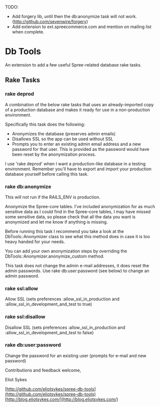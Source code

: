 TODO:

*   Add forgery lib, until then the db:anonymize task will not work. (http://github.com/sevenwire/forgery)
*   Add extension to ext.spreecommerce.com and mention on mailing list when complete. 

# Db Tools #
An extension to add a few useful Spree-related database rake tasks.

## Rake Tasks ##

### rake deprod ###
A combination of the below rake tasks that uses an already-imported copy of a 
production database and makes it ready for use in a non-production environment.

Specifically this task does the following:

*   Anonymizes the database (preserves admin emails)
*   Disallows SSL so the app can be used without SSL
*   Prompts you to enter an existing admin email address and a new password for that user.  This is provided as the password would have been reset by the anonymization process.

I use 'rake deprod' when I want a production-like database in a testing environment.
Remember you'll have to export and import your production database yourself before
calling this task.

### rake db:anonymize ###
This will not run if the RAILS_ENV is production.

Anonymize the Spree-core tables. I've included anonymization for as much
sensitive data as I could find in the Spree-core tables, I may have missed some
sensitive data, so please check that all the data you want is anonymized
and let me know if anything is missing.

Before running this task I recommend you take a look at the
DbTools::Anonymizer class to see what this method does in case it is too heavy
handed for your needs.

You can add your own anonymization steps by overriding the 
DbTools::Anonymizer.anonymize_custom method.

This task does not change the admin e-mail addresses, it does reset the admin
passwords.  Use rake db:user:password (see below) to change an admin password.

### rake ssl:allow ###
Allow SSL (sets preferences :allow_ssl_in_production and
:allow_ssl_in_development_and_test to true)

### rake ssl:disallow ###
Disallow SSL (sets preferences :allow_ssl_in_production and
:allow_ssl_in_development_and_test to false)

### rake db:user:password ###
Change the password for an existing user (prompts for e-mail and new password)

Contributions and feedback welcome,

Eliot Sykes

[http://github.com/eliotsykes/spree-db-tools](http://github.com/eliotsykes/spree-db-tools)   
[http://blog.eliotsykes.com/](http://blog.eliotsykes.com/)

